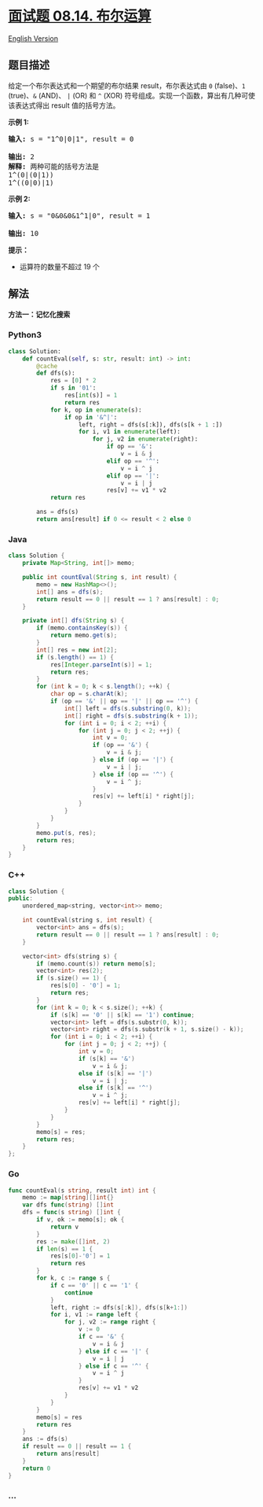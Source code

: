 # [面试题 08.14. 布尔运算](https://leetcode.cn/problems/boolean-evaluation-lcci)

[English Version](/lcci/08.14.Boolean%20Evaluation/README_EN.md)

## 题目描述

<!-- 这里写题目描述 -->
<p>给定一个布尔表达式和一个期望的布尔结果 result，布尔表达式由 <code>0</code> (false)、<code>1</code> (true)、<code>&amp;</code> (AND)、 <code>|</code> (OR) 和 <code>^</code> (XOR) 符号组成。实现一个函数，算出有几种可使该表达式得出 result 值的括号方法。</p>

<p><strong>示例 1:</strong></p>

<pre><strong>输入: </strong>s = &quot;1^0|0|1&quot;, result = 0

<strong>输出: </strong>2
<strong>解释:</strong>&nbsp;两种可能的括号方法是
1^(0|(0|1))
1^((0|0)|1)
</pre>

<p><strong>示例 2:</strong></p>

<pre><strong>输入: </strong>s = &quot;0&amp;0&amp;0&amp;1^1|0&quot;, result = 1

<strong>输出: </strong>10</pre>

<p><strong>提示：</strong></p>

<ul>
	<li>运算符的数量不超过 19 个</li>
</ul>

## 解法

<!-- 这里可写通用的实现逻辑 -->

**方法一：记忆化搜索**

<!-- tabs:start -->

### **Python3**

<!-- 这里可写当前语言的特殊实现逻辑 -->

```python
class Solution:
    def countEval(self, s: str, result: int) -> int:
        @cache
        def dfs(s):
            res = [0] * 2
            if s in '01':
                res[int(s)] = 1
                return res
            for k, op in enumerate(s):
                if op in '&^|':
                    left, right = dfs(s[:k]), dfs(s[k + 1 :])
                    for i, v1 in enumerate(left):
                        for j, v2 in enumerate(right):
                            if op == '&':
                                v = i & j
                            elif op == '^':
                                v = i ^ j
                            elif op == '|':
                                v = i | j
                            res[v] += v1 * v2
            return res

        ans = dfs(s)
        return ans[result] if 0 <= result < 2 else 0
```

### **Java**

<!-- 这里可写当前语言的特殊实现逻辑 -->

```java
class Solution {
    private Map<String, int[]> memo;

    public int countEval(String s, int result) {
        memo = new HashMap<>();
        int[] ans = dfs(s);
        return result == 0 || result == 1 ? ans[result] : 0;
    }

    private int[] dfs(String s) {
        if (memo.containsKey(s)) {
            return memo.get(s);
        }
        int[] res = new int[2];
        if (s.length() == 1) {
            res[Integer.parseInt(s)] = 1;
            return res;
        }
        for (int k = 0; k < s.length(); ++k) {
            char op = s.charAt(k);
            if (op == '&' || op == '|' || op == '^') {
                int[] left = dfs(s.substring(0, k));
                int[] right = dfs(s.substring(k + 1));
                for (int i = 0; i < 2; ++i) {
                    for (int j = 0; j < 2; ++j) {
                        int v = 0;
                        if (op == '&') {
                            v = i & j;
                        } else if (op == '|') {
                            v = i | j;
                        } else if (op == '^') {
                            v = i ^ j;
                        }
                        res[v] += left[i] * right[j];
                    }
                }
            }
        }
        memo.put(s, res);
        return res;
    }
}
```

### **C++**

```cpp
class Solution {
public:
    unordered_map<string, vector<int>> memo;

    int countEval(string s, int result) {
        vector<int> ans = dfs(s);
        return result == 0 || result == 1 ? ans[result] : 0;
    }

    vector<int> dfs(string s) {
        if (memo.count(s)) return memo[s];
        vector<int> res(2);
        if (s.size() == 1) {
            res[s[0] - '0'] = 1;
            return res;
        }
        for (int k = 0; k < s.size(); ++k) {
            if (s[k] == '0' || s[k] == '1') continue;
            vector<int> left = dfs(s.substr(0, k));
            vector<int> right = dfs(s.substr(k + 1, s.size() - k));
            for (int i = 0; i < 2; ++i) {
                for (int j = 0; j < 2; ++j) {
                    int v = 0;
                    if (s[k] == '&')
                        v = i & j;
                    else if (s[k] == '|')
                        v = i | j;
                    else if (s[k] == '^')
                        v = i ^ j;
                    res[v] += left[i] * right[j];
                }
            }
        }
        memo[s] = res;
        return res;
    }
};
```

### **Go**

```go
func countEval(s string, result int) int {
	memo := map[string][]int{}
	var dfs func(string) []int
	dfs = func(s string) []int {
		if v, ok := memo[s]; ok {
			return v
		}
		res := make([]int, 2)
		if len(s) == 1 {
			res[s[0]-'0'] = 1
			return res
		}
		for k, c := range s {
			if c == '0' || c == '1' {
				continue
			}
			left, right := dfs(s[:k]), dfs(s[k+1:])
			for i, v1 := range left {
				for j, v2 := range right {
					v := 0
					if c == '&' {
						v = i & j
					} else if c == '|' {
						v = i | j
					} else if c == '^' {
						v = i ^ j
					}
					res[v] += v1 * v2
				}
			}
		}
		memo[s] = res
		return res
	}
	ans := dfs(s)
	if result == 0 || result == 1 {
		return ans[result]
	}
	return 0
}
```

### **...**

```

```

<!-- tabs:end -->
